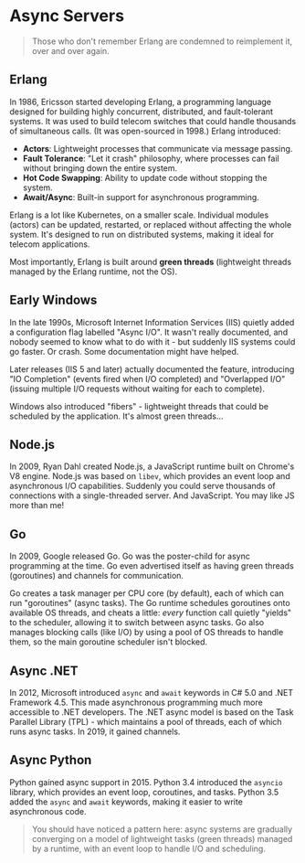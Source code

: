 # Async Servers

> Those who don't remember Erlang are condemned to reimplement it, over and over again.

## Erlang

In 1986, Ericsson started developing Erlang, a programming language designed for building highly concurrent, distributed, and fault-tolerant systems. It was used to build telecom switches that could handle thousands of simultaneous calls. (It was open-sourced in 1998.) Erlang introduced:

* **Actors**: Lightweight processes that communicate via message passing.
* **Fault Tolerance**: "Let it crash" philosophy, where processes can fail without bringing down the entire system.
* **Hot Code Swapping**: Ability to update code without stopping the system.
* **Await/Async**: Built-in support for asynchronous programming.

Erlang is a lot like Kubernetes, on a smaller scale. Individual modules (actors) can be updated, restarted, or replaced without affecting the whole system. It's designed to run on distributed systems, making it ideal for telecom applications.

Most importantly, Erlang is built around **green threads** (lightweight threads managed by the Erlang runtime, not the OS).

## Early Windows

In the late 1990s, Microsoft Internet Information Services (IIS) quietly added a configuration flag labelled "Async I/O". It wasn't really documented, and nobody seemed to know what to do with it - but suddenly IIS systems could go faster. Or crash. Some documentation might have helped.

Later releases (IIS 5 and later) actually documented the feature, introducing "IO Completion" (events fired when I/O completed) and "Overlapped I/O" (issuing multiple I/O requests without waiting for each to complete).

Windows also introduced "fibers" - lightweight threads that could be scheduled by the application. It's almost green threads...

## Node.js

In 2009, Ryan Dahl created Node.js, a JavaScript runtime built on Chrome's V8 engine. Node.js was based on `libev`, which provides an event loop and asynchronous I/O capabilities. Suddenly you could serve thousands of connections with a single-threaded server. And JavaScript. You may like JS more than me!

## Go

In 2009, Google released Go. Go was the poster-child for async programming at the time. Go even advertised itself as having green threads (goroutines) and channels for communication.

Go creates a task manager per CPU core (by default), each of which can run "goroutines" (async tasks). The Go runtime schedules goroutines onto available OS threads, and cheats a little: *every* function call quietly "yields" to the scheduler, allowing it to switch between async tasks. Go also manages blocking calls (like I/O) by using a pool of OS threads to handle them, so the main goroutine scheduler isn't blocked.

## Async .NET

In 2012, Microsoft introduced `async` and `await` keywords in C# 5.0 and .NET Framework 4.5. This made asynchronous programming much more accessible to .NET developers. The .NET async model is based on the Task Parallel Library (TPL) - which maintains a pool of threads, each of which runs async tasks. In 2019, it gained channels.

## Async Python

Python gained async support in 2015. Python 3.4 introduced the `asyncio` library, which provides an event loop, coroutines, and tasks. Python 3.5 added the `async` and `await` keywords, making it easier to write asynchronous code.

> You should have noticed a pattern here: async systems are gradually converging on a model of lightweight tasks (green threads) managed by a runtime, with an event loop to handle I/O and scheduling.